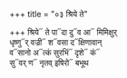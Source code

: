 +++
title = "०३ श्रिये ते"

+++
श्रिये᳓ ते पा᳓दा दु᳓व आ᳓ मिमिक्षुर्  
धृष्णु᳓र् वज्री᳓ श᳓वसा द᳓क्षिणावान्  
व᳓सानो अ᳓त्कं सुरभिं᳓ दृशे᳓ कं᳓  
सु᳓वर् ण᳓ नृतव् इषिरो᳓ बभूथ